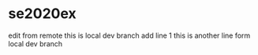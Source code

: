 # se2020ex
edit from remote
this is local dev branch add line 1
this is another line form local dev branch
